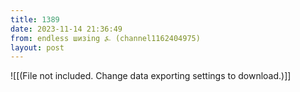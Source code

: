 ```yaml
---
title: 1389
date: 2023-11-14 21:36:49
from: endless шизing ⍼ (channel1162404975)
layout: post
---
```


![[(File not included. Change data exporting settings to download.)]]


